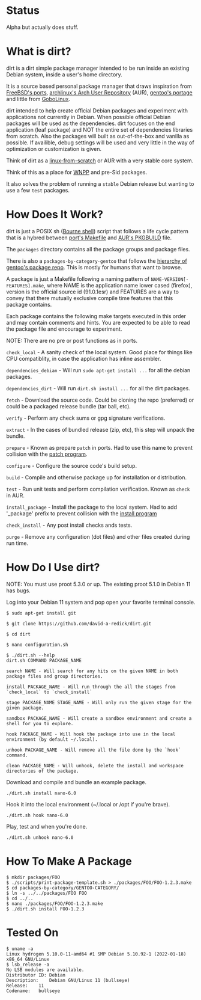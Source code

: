 # Status

Alpha but actually does stuff.

# What is dirt?

dirt is a dirt simple package manager intended to be run inside an existing Debian system, inside a user's home directory.

It is a source based personal package manager that draws inspiration from [FreeBSD's ports](https://www.freshports.org), [archlinux's Arch User Repository](https://aur.archlinux.org/packages) (AUR), [gentoo's portage](https://packages.gentoo.org) and little from [GoboLinux](https://gobolinux.org).

dirt intended to help create official Debian packages and experiment with applications not currently in Debian.  When possible official Debian packages will be used as the dependencies.  dirt focuses on the end application (leaf package) and NOT the entire set of dependencies libraries from scratch.  Also the packages will built as out-of-the-box and vanilla as possible.  If availible, debug settings will be used and very little in the way of optimization or customization is given.

Think of dirt as a [linux-from-scratch](https://www.linuxfromscratch.org/) or AUR with a very stable core system.

Think of this as a place for [WNPP](https://www.debian.org/devel/wnpp/) and pre-Sid packages.

It also solves the problem of running a `stable` Debian release but wanting to use a few `test` packages.

# How Does It Work?

dirt is just a POSIX sh ([Bourne shell](https://en.wikipedia.org/wiki/Bourne_shell)) script that follows a life cycle pattern that is a hybred between [port's Makefile](https://docs.freebsd.org/en/books/porters-handbook/order/#porting-order-targets) and [AUR's PKGBUILD](https://wiki.archlinux.org/title/PKGBUILD) file.

The `packages` directory contains all the package groups and package files.

There is also a `packages-by-category-gentoo` that follows the [hierarchy of gentoo's package repo](https://gitweb.gentoo.org/repo/gentoo.git/tree/).  This is mostly for humans that want to browse.

A package is just a Makefile following a naming pattern of `NAME-VERSION[-FEATURES].make`, where NAME is the application name lower cased (firefox), version is the official source id (91.0.1esr) and FEATURES are a way to convey that there mutually exclusive compile time features that this package contains.

Each package contains the following make targets executed in this order and may contain comments and hints.  You are expected to be able to read the package file and encourage to experiment.

NOTE: There are no pre or post functions as in ports.

`check_local` - A sanity check of the local system.  Good place for things like CPU compatiblity, in case the application has inline assembler.

`dependencies_debian` - Will run `sudo apt-get install ...` for all the debian packages.

`dependencies_dirt` - Will run `dirt.sh install ...` for all the dirt packages.

`fetch` - Download the source code.  Could be cloning the repo (preferred) or could be a packaged release bundle (tar ball, etc).

`verify` - Perform any check sums or gpg signature verifications.

`extract` - In the cases of bundled release (zip, etc), this step will unpack the bundle.

`prepare` - Known as prepare `patch` in ports.  Had to use this name to prevent collision with the [patch program](https://www.gnu.org/software/diffutils/manual/html_node/Merging-with-patch.html).

`configure` - Configure the source code's build setup.

`build` - Compile and otherwise package up for installation or distribution.

`test` - Run unit tests and perform compilation verification.  Known as `check` in AUR.

`install_package` - Install the package to the local system.  Had to add '_package' prefix to prevent collision with the [install program](https://www.gnu.org/software/coreutils/install)

`check_install` - Any post install checks ands tests.

`purge` - Remove any configuration (dot files) and other files created during run time.


# How Do I Use dirt?

NOTE: You must use proot 5.3.0 or up. The existing proot 5.1.0 in Debian 11 has bugs.

Log into your Debian 11 system and pop open your favorite terminal console.

```shell
$ sudo apt-get install git

$ git clone https://github.com/david-a-redick/dirt.git

$ cd dirt

$ nano configuration.sh

$ ./dirt.sh --help
dirt.sh COMMAND PACKAGE_NAME

search NAME - Will search for any hits on the given NAME in both package files and group directories.

install PACKAGE_NAME - Will run through the all the stages from `check_local` to `check_install`

stage PACKAGE_NAME STAGE_NAME - Will only run the given stage for the given package.

sandbox PACKAGE_NAME - Will create a sandbox environment and create a shell for you to explore.

hook PACKAGE_NAME - Will hook the package into use in the local environment (by default ~/.local).

unhook PACKAGE_NAME - Will remove all the file done by the `hook` command.

clean PACKAGE_NAME - Will unhook, delete the install and workspace directories of the package.
```

Download and compile and bundle an example package.

```shell
./dirt.sh install nano-6.0
```

Hook it into the local environment (~/.local or /opt if you're brave).

```shell
./dirt.sh hook nano-6.0
```

Play, test and when you're done.

```shell
./dirt.sh unhook nano-6.0
```

# How To Make A Package

```shell
$ mkdir packages/FOO
$ ./scripts/print-package-template.sh > ./packages/FOO/FOO-1.2.3.make
$ cd packages-by-category/GENTOO-CATEGORY/
$ ln -s ../../packages/FOO FOO
$ cd ../..
$ nano ./packages/FOO/FOO-1.2.3.make
$ ./dirt.sh install FOO-1.2.3
```

# Tested On

```shell
$ uname -a
Linux hydrogen 5.10.0-11-amd64 #1 SMP Debian 5.10.92-1 (2022-01-18) x86_64 GNU/Linux
$ lsb_release -a
No LSB modules are available.
Distributor ID:	Debian
Description:	Debian GNU/Linux 11 (bullseye)
Release:	11
Codename:	bullseye
```
